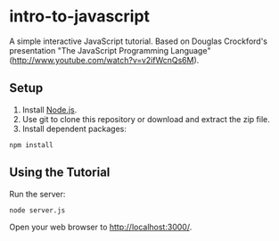intro-to-javascript  
===============

A simple interactive JavaScript tutorial.  Based on Douglas Crockford's presentation "The JavaScript Programming Language" (http://www.youtube.com/watch?v=v2ifWcnQs6M).


Setup
-----
1.  Install [Node.js](http://nodejs.org/).
2.  Use git to clone this repository or download and extract the zip file.
3.  Install dependent packages:
```
npm install
```

Using the Tutorial
------------------

Run the server:

```
node server.js
```

Open your web browser to [http://localhost:3000/](http://localhost:3000/).
